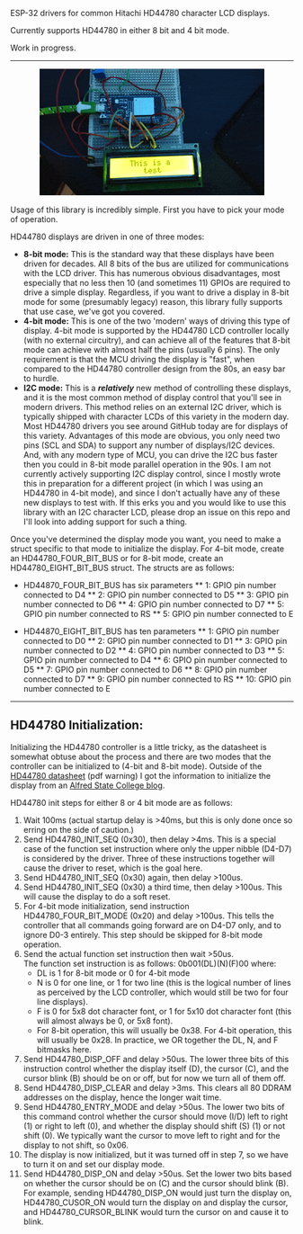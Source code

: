 ESP-32 drivers for common Hitachi HD44780 character LCD displays.

Currently supports HD44780 in either 8 bit and 4 bit mode.

Work in progress.

---

<p align="center">
    <img src="./resources/lcd_test.gif" alt="Test Display Example"/>
</p>

Usage of this library is incredibly simple.  First you have to pick your mode of operation.

HD44780 displays are driven in one of three modes:
 - **8-bit mode:** This is the standard way that these displays have been driven for decades.  All 8 bits of the
   bus are utilized for communications with the LCD driver.  This has numerous obvious disadvantages, most
   especially that no less then 10 (and sometimes 11) GPIOs are required to drive a simple display.  Regardless,
   if you want to drive a display in 8-bit mode for some (presumably legacy) reason, this library fully 
   supports that use case, we've got you covered.
 - **4-bit mode:** This is one of the two 'modern' ways of driving this type of display.  4-bit mode is supported
   by the HD44780 LCD controller locally (with no external circuitry), and can achieve all of the features that 
   8-bit mode can achieve with almost half the pins (usually 6 pins).  The only requirement is that the MCU 
   driving the display is "fast", when compared to the HD44780 controller design from the 80s, an easy
   bar to hurdle.
 - **I2C mode:** This is a ***relatively*** new method of controlling these displays, and it is the most common method
   of display control that you'll see in modern drivers.  This method relies on an external I2C driver, which is
   typically shipped  with character LCDs of this variety in the modern day.  Most HD44780 drivers you see around
   GitHub today are for displays of this variety.  Advantages of this mode are obvious, you only need two pins 
   (SCL and SDA) to support any number of displays/I2C devices.  And, with any modern type of MCU, you can drive
   the I2C bus faster then you could in 8-bit mode parallel operation in the 90s.  I am not currently actively 
   supporting I2C display control, since I mostly wrote this in preparation for a different project (in which I was 
   using an HD44780 in 4-bit mode), and since I don't actually have any of these new displays to test with.  If this 
   erks you and you would like to use this library with an I2C character LCD, please drop an issue on this repo and 
   I'll look into adding support for such a thing.

Once you've determined the display mode you want, you need to make a struct specific to that mode to initialize the display.  For 4-bit mode, create an HD44780_FOUR_BIT_BUS or for 8-bit mode, create an HD44780_EIGHT_BIT_BUS struct.  The structs are as follows:
* HD44870_FOUR_BIT_BUS has six parameters
** 1: GPIO pin number connected to D4
** 2: GPIO pin number connected to D5
** 3: GPIO pin number connected to D6
** 4: GPIO pin number connected to D7
** 5: GPIO pin number connected to RS
** 5: GPIO pin number connected to E

* HD44870_EIGHT_BIT_BUS has ten parameters
** 1: GPIO pin number connected to D0
** 2: GPIO pin number connected to D1
** 3: GPIO pin number connected to D2
** 4: GPIO pin number connected to D3
** 5: GPIO pin number connected to D4
** 6: GPIO pin number connected to D5
** 7: GPIO pin number connected to D6
** 8: GPIO pin number connected to D7
** 9: GPIO pin number connected to RS
** 10: GPIO pin number connected to E
---

## HD44780 Initialization:
Initializing the HD44780 controller is a little tricky, as the datasheet is somewhat
obtuse about the process and there are two modes that the controller
can be initialized to (4-bit and 8-bit mode).  Outside of the 
[HD44780 datasheet](resources/HD44780.pdf) 
(pdf warning) I got the information to initialize the display from an [Alfred State
College blog](https://web.alfredstate.edu/faculty/weimandn/lcd/lcd_initialization/lcd_initialization_index.html).

HD44780 init steps for either 8 or 4 bit mode are as follows:
1. Wait 100ms (actual startup delay is >40ms, but this is only 
   done once so erring on the side of caution.)
2. Send HD44780_INIT_SEQ (0x30), then delay >4ms.  This is a special
   case of the function set instruction where only the upper nibble
   (D4-D7) is considered by the driver.  Three of these instructions 
   together will cause the driver to reset, which is the goal here.
3. Send HD44780_INIT_SEQ (0x30) again, then delay >100us.
4. Send HD44780_INIT_SEQ (0x30) a third time, then delay >100us.
   This will cause the display to do a soft reset.
5. For 4-bit mode initialization, send instruction HD44780_FOUR_BIT_MODE
   (0x20) and delay >100us.  This tells the controller that all
   commands going forward are on D4-D7 only, and to ignore D0-3 entirely.
   This step should be skipped for 8-bit mode operation.
6. Send the actual function set instruction then wait >50us.  
   The function set instruction is as follows: 
     0b001(DL)(N)(F)00 where:
     - DL is 1 for 8-bit mode or 0 for 4-bit mode
     - N is 0 for one line, or 1 for two line (this is the logical
       number of lines as perceived by the LCD controller, which 
       would still be two for four line displays).
     - F is 0 for 5x8 dot character font, or 1 for 5x10 dot character
       font (this will almost always be 0, or 5x8 font).
     - For 8-bit operation, this will usually be 0x38.  For 4-bit operation, this will 
       usually be 0x28.  In practice, we OR together the DL, N, and F bitmasks here.
7. Send HD44780_DISP_OFF and delay >50us.  The lower three bits 
   of this instruction control whether the display itself (D), 
   the cursor (C), and the cursor blink (B) should be on or off, 
   but for now we turn all of them off.
8. Send HD44780_DISP_CLEAR and delay >3ms.  This clears all 80 DDRAM
   addresses on the display, hence the longer wait time.
9. Send HD44780_ENTRY_MODE and delay >50us.  The lower two bits of 
   this command control whether the cursor should move (I/D) left 
   to right (1) or right to left (0), and whether the display should 
   shift (S) (1) or not shift (0).  We typically want the cursor to 
   move left to right and for the display to not shift, so 0x06.
10. The display is now initialized, but it was turned off in step 7,
    so we have to turn it on and set our display mode.
11. Send HD44780_DISP_ON and delay >50us. Set the lower two bits 
    based on whether the cursor should be on (C) and the cursor 
    should blink (B). For example, sending HD44780_DISP_ON would 
    just turn the display on, HD44780_CUSOR_ON would turn the 
    display on and display the cursor, and HD44780_CURSOR_BLINK would
    turn the cursor on and cause it to blink.

